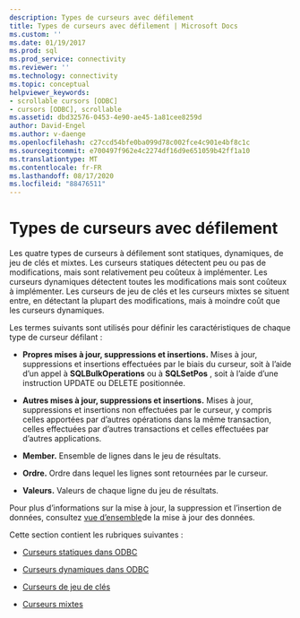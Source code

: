 ```yaml
---
description: Types de curseurs avec défilement
title: Types de curseurs avec défilement | Microsoft Docs
ms.custom: ''
ms.date: 01/19/2017
ms.prod: sql
ms.prod_service: connectivity
ms.reviewer: ''
ms.technology: connectivity
ms.topic: conceptual
helpviewer_keywords:
- scrollable cursors [ODBC]
- cursors [ODBC], scrollable
ms.assetid: dbd32576-0453-4e90-ae45-1a81cee8259d
author: David-Engel
ms.author: v-daenge
ms.openlocfilehash: c27ccd54bfe0ba099d78c002fce4c901e4bf8c1c
ms.sourcegitcommit: e700497f962e4c2274df16d9e651059b42ff1a10
ms.translationtype: MT
ms.contentlocale: fr-FR
ms.lasthandoff: 08/17/2020
ms.locfileid: "88476511"
---
```

# <a name="scrollable-cursor-types"></a>Types de curseurs avec défilement
Les quatre types de curseurs à défilement sont statiques, dynamiques, de jeu de clés et mixtes. Les curseurs statiques détectent peu ou pas de modifications, mais sont relativement peu coûteux à implémenter. Les curseurs dynamiques détectent toutes les modifications mais sont coûteux à implémenter. Les curseurs de jeu de clés et les curseurs mixtes se situent entre, en détectant la plupart des modifications, mais à moindre coût que les curseurs dynamiques.  
  
 Les termes suivants sont utilisés pour définir les caractéristiques de chaque type de curseur défilant :  
  
-   **Propres mises à jour, suppressions et insertions.** Mises à jour, suppressions et insertions effectuées par le biais du curseur, soit à l’aide d’un appel à **SQLBulkOperations** ou à **SQLSetPos** , soit à l’aide d’une instruction UPDATE ou DELETE positionnée.  
  
-   **Autres mises à jour, suppressions et insertions.** Mises à jour, suppressions et insertions non effectuées par le curseur, y compris celles apportées par d’autres opérations dans la même transaction, celles effectuées par d’autres transactions et celles effectuées par d’autres applications.  
  
-   **Member.** Ensemble de lignes dans le jeu de résultats.  
  
-   **Ordre.** Ordre dans lequel les lignes sont retournées par le curseur.  
  
-   **Valeurs.** Valeurs de chaque ligne du jeu de résultats.  
  
 Pour plus d’informations sur la mise à jour, la suppression et l’insertion de données, consultez [vue d’ensemble](../../../odbc/reference/develop-app/updating-data-overview.md)de la mise à jour des données.  
  
 Cette section contient les rubriques suivantes :  
  
-   [Curseurs statiques dans ODBC](../../../odbc/reference/develop-app/odbc-static-cursors.md)  
  
-   [Curseurs dynamiques dans ODBC](../../../odbc/reference/develop-app/odbc-dynamic-cursors.md)  
  
-   [Curseurs de jeu de clés](../../../odbc/reference/develop-app/keyset-driven-cursors.md)  
  
-   [Curseurs mixtes](../../../odbc/reference/develop-app/mixed-cursors.md)
